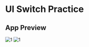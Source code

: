 # UI Switch Practice


## App Preview
![1](https://github.com/ldizon8/iOS-Development/blob/master/PartialProjects/UISwitchProject/1.png)
![1](https://github.com/ldizon8/iOS-Development/blob/master/PartialProjects/UISwitchProject/2.png)

